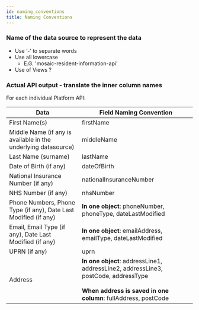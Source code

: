 ```yaml
---
id: naming_conventions
title: Naming Conventions
---
```


### Name of the data source to represent the data

* Use ‘-’ to separate words
* Use all lowercase
  * E.G. 'mosaic-resident-information-api'
* Use of Views ?

### Actual API output - translate the inner column names

For each individual Platform API:

| Data | Field Naming Convention |
| ---- | ----------------------- |
| First Name(s) | firstName |
| Middle Name (if any is available in the underlying datasource) | middleName |
| Last Name (surname) | lastName |
| Date of Birth (if any) | dateOfBirth |
| National Insurance Number (if any) | nationalInsuranceNumber |
| NHS Number (if any) | nhsNumber |
| Phone Numbers, Phone Type (if any), Date Last Modified (if any) | **In one object**: phoneNumber, phoneType, dateLastModified |
| Email, Email Type (if any), Date Last Modified (if any) | **In one object**: emailAddress, emailType, dateLastModified |
| UPRN (if any) | uprn |
| Address | **In one object**: addressLine1, addressLine2, addressLine3, postCode, addressType <br/><br/>**When address is saved in one column**: fullAddress, postCode|